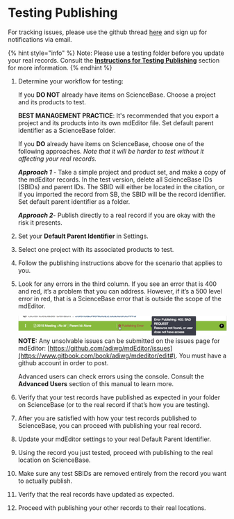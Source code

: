 # Testing Publishing

For tracking issues, please use the github thread [here](https://github.com/adiwg/mdEditor/issues/128) and sign up for notifications via email.

{% hint style="info" %}
Note: Please use a testing folder before you update your real records. Consult the [**Instructions for Testing Publishing**](https://github.com/tpatterson1996/lcc-metadata-manual/tree/287090b07635d0e76a714278ce1f6c4aac3594cc/publish/instructions-for-testing-publishing.md) section for more information.
{% endhint %}

1. Determine your workflow for testing:

   If you **DO NOT** already have items on ScienceBase. Choose a project and its products to test.

   **BEST MANAGEMENT PRACTICE**: It's recommended that you export a project and its products into its own mdEditor file. Set default parent identifier as a ScienceBase folder.

   If you **DO** already have items on ScienceBase, choose one of the following approaches. _Note that it will be harder to test without it affecting your real records._

   _**Approach 1**_ - Take a simple project and product set, and make a copy of the mdEditor records. In the test version, delete all ScienceBase IDs \(SBIDs\) and parent IDs. The SBID will either be located in the citation, or if you imported the record from SB, the SBID will be the record identifier. Set default parent identifier as a folder.

   _**Approach 2**_- Publish directly to a real record if you are okay with the risk it presents.

2. Set your **Default Parent Identifier** in Settings.
3. Select one project with its associated products to test.
4. Follow the publishing instructions above for the scenario that applies to you.
5. Look for any errors in the third column. If you see an error that is 400 and red, it’s a problem that you can address. However, if it’s a 500 level error in red, that is a ScienceBase error that is outside the scope of the mdEditor.

   ![](../.gitbook/assets/publishing_error.png)**NOTE:** Any unsolvable issues can be submitted on the issues page for mdEditor: [https://github.com/adiwg/mdEditor/issues](https://www.gitbook.com/book/adiwg/mdeditor/edit#). You must have a github account in order to post.

   Advanced users can check errors using the console. Consult the **Advanced Users** section of this manual to learn more.

6. Verify that your test records have published as expected in your folder on ScienceBase \(or to the real record if that’s how you are testing\).
7. After you are satisfied with how your test records published to ScienceBase, you can proceed with publishing your real record.
8. Update your mdEditor settings to your real Default Parent Identifier.
9. Using the record you just tested, proceed with publishing to the real location on ScienceBase.
10. Make sure any test SBIDs are removed entirely from the record you want to actually publish.
11. Verify that the real records have updated as expected.
12. Proceed with publishing your other records to their real locations.

